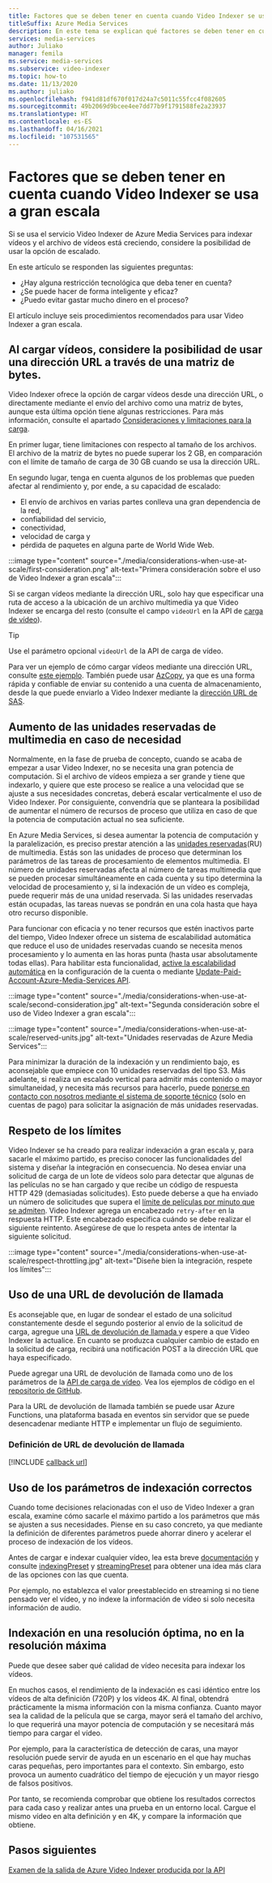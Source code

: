 ```yaml
---
title: Factores que se deben tener en cuenta cuando Video Indexer se usa a gran escala (Azure)
titleSuffix: Azure Media Services
description: En este tema se explican qué factores se deben tener en cuenta cuando Video Indexer se usa a gran escala.
services: media-services
author: Juliako
manager: femila
ms.service: media-services
ms.subservice: video-indexer
ms.topic: how-to
ms.date: 11/13/2020
ms.author: juliako
ms.openlocfilehash: f941d81df670f017d24a7c5011c55fcc4f082605
ms.sourcegitcommit: 49b2069d9bcee4ee7dd77b9f1791588fe2a23937
ms.translationtype: HT
ms.contentlocale: es-ES
ms.lasthandoff: 04/16/2021
ms.locfileid: "107531565"
---
```

# <a name="things-to-consider-when-using-video-indexer-at-scale"></a>Factores que se deben tener en cuenta cuando Video Indexer se usa a gran escala

Si se usa el servicio Video Indexer de Azure Media Services para indexar vídeos y el archivo de vídeos está creciendo, considere la posibilidad de usar la opción de escalado. 

En este artículo se responden las siguientes preguntas:

* ¿Hay alguna restricción tecnológica que deba tener en cuenta?
* ¿Se puede hacer de forma inteligente y eficaz?
* ¿Puedo evitar gastar mucho dinero en el proceso?

El artículo incluye seis procedimientos recomendados para usar Video Indexer a gran escala.

## <a name="when-uploading-videos-consider-using-a-url-over-byte-array"></a>Al cargar vídeos, considere la posibilidad de usar una dirección URL a través de una matriz de bytes.

Video Indexer ofrece la opción de cargar vídeos desde una dirección URL, o directamente mediante el envío del archivo como una matriz de bytes, aunque esta última opción tiene algunas restricciones. Para más información, consulte el apartado [Consideraciones y limitaciones para la carga](upload-index-videos.md#uploading-considerations-and-limitations).

En primer lugar, tiene limitaciones con respecto al tamaño de los archivos. El archivo de la matriz de bytes no puede superar los 2 GB, en comparación con el límite de tamaño de carga de 30 GB cuando se usa la dirección URL.

En segundo lugar, tenga en cuenta algunos de los problemas que pueden afectar al rendimiento y, por ende, a su capacidad de escalado:

* El envío de archivos en varias partes conlleva una gran dependencia de la red, 
* confiabilidad del servicio, 
* conectividad, 
* velocidad de carga y 
* pérdida de paquetes en alguna parte de World Wide Web.

:::image type="content" source="./media/considerations-when-use-at-scale/first-consideration.png" alt-text="Primera consideración sobre el uso de Video Indexer a gran escala":::

Si se cargan vídeos mediante la dirección URL, solo hay que especificar una ruta de acceso a la ubicación de un archivo multimedia ya que Video Indexer se encarga del resto (consulte el campo `videoUrl` en la API de [carga de vídeo](https://api-portal.videoindexer.ai/api-details#api=Operations&operation=Upload-Video)).

> [!TIP]
> Use el parámetro opcional `videoUrl` de la API de carga de vídeo.

Para ver un ejemplo de cómo cargar vídeos mediante una dirección URL, consulte [este ejemplo](upload-index-videos.md#code-sample). También puede usar [AzCopy](../../storage/common/storage-use-azcopy-v10.md), ya que es una forma rápida y confiable de enviar su contenido a una cuenta de almacenamiento, desde la que puede enviarlo a Video Indexer mediante la [dirección URL de SAS](../../storage/common/storage-sas-overview.md).

## <a name="increase-media-reserved-units-if-needed"></a>Aumento de las unidades reservadas de multimedia en caso de necesidad

Normalmente, en la fase de prueba de concepto, cuando se acaba de empezar a usar Video Indexer, no se necesita una gran potencia de computación. Si el archivo de vídeos empieza a ser grande y tiene que indexarlo, y quiere que este proceso se realice a una velocidad que se ajuste a sus necesidades concretas, deberá escalar verticalmente el uso de Video Indexer. Por consiguiente, convendría que se planteara la posibilidad de aumentar el número de recursos de proceso que utiliza en caso de que la potencia de computación actual no sea suficiente.

En Azure Media Services, si desea aumentar la potencia de computación y la paralelización, es preciso prestar atención a las [unidades reservadas](../latest/concept-media-reserved-units.md)(RU) de multimedia. Estás son las unidades de proceso que determinan los parámetros de las tareas de procesamiento de elementos multimedia. El número de unidades reservadas afecta al número de tareas multimedia que se pueden procesar simultáneamente en cada cuenta y su tipo determina la velocidad de procesamiento y, si la indexación de un vídeo es compleja, puede requerir más de una unidad reservada. Si las unidades reservadas están ocupadas, las tareas nuevas se pondrán en una cola hasta que haya otro recurso disponible.

Para funcionar con eficacia y no tener recursos que estén inactivos parte del tiempo, Video Indexer ofrece un sistema de escalabilidad automática que reduce el uso de unidades reservadas cuando se necesita menos procesamiento y lo aumenta en las horas punta (hasta usar absolutamente todas ellas). Para habilitar esta funcionalidad, [active la escalabilidad automática](manage-account-connected-to-azure.md#autoscale-reserved-units) en la configuración de la cuenta o mediante [Update-Paid-Account-Azure-Media-Services API](https://api-portal.videoindexer.ai/api-details#api=Operations&operation=Update-Paid-Account-Azure-Media-Services).

:::image type="content" source="./media/considerations-when-use-at-scale/second-consideration.jpg" alt-text="Segunda consideración sobre el uso de Video Indexer a gran escala":::

:::image type="content" source="./media/considerations-when-use-at-scale/reserved-units.jpg" alt-text="Unidades reservadas de Azure Media Services":::

Para minimizar la duración de la indexación y un rendimiento bajo, es aconsejable que empiece con 10 unidades reservadas del tipo S3. Más adelante, si realiza un escalado vertical para admitir más contenido o mayor simultaneidad, y necesita más recursos para hacerlo, puede [ponerse en contacto con nosotros mediante el sistema de soporte técnico](https://ms.portal.azure.com/#blade/Microsoft_Azure_Support/HelpAndSupportBlade/newsupportrequest) (solo en cuentas de pago) para solicitar la asignación de más unidades reservadas.

## <a name="respect-throttling"></a>Respeto de los límites

Video Indexer se ha creado para realizar indexación a gran escala y, para sacarle el máximo partido, es preciso conocer las funcionalidades del sistema y diseñar la integración en consecuencia. No desea enviar una solicitud de carga de un lote de vídeos solo para detectar que algunas de las películas no se han cargado y que recibe un código de respuesta HTTP 429 (demasiadas solicitudes). Esto puede deberse a que ha enviado un número de solicitudes que supera el [límite de películas por minuto que se admiten](upload-index-videos.md#uploading-considerations-and-limitations). Video Indexer agrega un encabezado `retry-after` en la respuesta HTTP. Este encabezado especifica cuándo se debe realizar el siguiente reintento. Asegúrese de que lo respeta antes de intentar la siguiente solicitud.

:::image type="content" source="./media/considerations-when-use-at-scale/respect-throttling.jpg" alt-text="Diseñe bien la integración, respete los límites":::

## <a name="use-callback-url"></a>Uso de una URL de devolución de llamada

Es aconsejable que, en lugar de sondear el estado de una solicitud constantemente desde el segundo posterior al envío de la solicitud de carga, agregue una [URL de devolución de llamada ](upload-index-videos.md#callbackurl) y espere a que Video Indexer la actualice. En cuanto se produzca cualquier cambio de estado en la solicitud de carga, recibirá una notificación POST a la dirección URL que haya especificado.

Puede agregar una URL de devolución de llamada como uno de los parámetros de la [API de carga de vídeo](https://api-portal.videoindexer.ai/api-details#api=Operations&operation=Upload-Video). Vea los ejemplos de código en el [repositorio de GitHub](https://github.com/Azure-Samples/media-services-video-indexer/tree/master/). 

Para la URL de devolución de llamada también se puede usar Azure Functions, una plataforma basada en eventos sin servidor que se puede desencadenar mediante HTTP e implementar un flujo de seguimiento.

### <a name="callback-url-definition"></a>Definición de URL de devolución de llamada

[!INCLUDE [callback url](./includes/callback-url.md)]

## <a name="use-the-right-indexing-parameters-for-you"></a>Uso de los parámetros de indexación correctos

Cuando tome decisiones relacionadas con el uso de Video Indexer a gran escala, examine cómo sacarle el máximo partido a los parámetros que más se ajusten a sus necesidades. Piense en su caso concreto, ya que mediante la definición de diferentes parámetros puede ahorrar dinero y acelerar el proceso de indexación de los vídeos.

Antes de cargar e indexar cualquier vídeo, lea esta breve [documentación](upload-index-videos.md) y consulte [indexingPreset](upload-index-videos.md#indexingpreset) y [streamingPreset](upload-index-videos.md#streamingpreset) para obtener una idea más clara de las opciones con las que cuenta.

Por ejemplo, no establezca el valor preestablecido en streaming si no tiene pensado ver el vídeo, y no indexe la información de vídeo si solo necesita información de audio.

## <a name="index-in-optimal-resolution-not-highest-resolution"></a>Indexación en una resolución óptima, no en la resolución máxima

Puede que desee saber qué calidad de vídeo necesita para indexar los vídeos. 

En muchos casos, el rendimiento de la indexación es casi idéntico entre los vídeos de alta definición (720P) y los vídeos 4K. Al final, obtendrá prácticamente la misma información con la misma confianza. Cuanto mayor sea la calidad de la película que se carga, mayor será el tamaño del archivo, lo que requerirá una mayor potencia de computación y se necesitará más tiempo para cargar el vídeo.

Por ejemplo, para la característica de detección de caras, una mayor resolución puede servir de ayuda en un escenario en el que hay muchas caras pequeñas, pero importantes para el contexto. Sin embargo, esto provoca un aumento cuadrático del tiempo de ejecución y un mayor riesgo de falsos positivos.

Por tanto, se recomienda comprobar que obtiene los resultados correctos para cada caso y realizar antes una prueba en un entorno local. Cargue el mismo vídeo en alta definición y en 4K, y compare la información que obtiene.

## <a name="next-steps"></a>Pasos siguientes

[Examen de la salida de Azure Video Indexer producida por la API](video-indexer-output-json-v2.md)